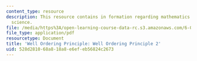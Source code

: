 ```yaml
---
content_type: resource
description: This resource contains in formation regarding mathematics for computer
  science.
file: /media/https%3A/open-learning-course-data-rc.s3.amazonaws.com/6-042j-mathematics-for-computer-science-spring-2015/528d281068a818a8e6efeb56824c2673_MIT6_042JS16_WellOrdering2.pdf
file_type: application/pdf
resourcetype: Document
title: 'Well Ordering Principle: Well Ordering Principle 2'
uid: 528d2810-68a8-18a8-e6ef-eb56824c2673
---
```

